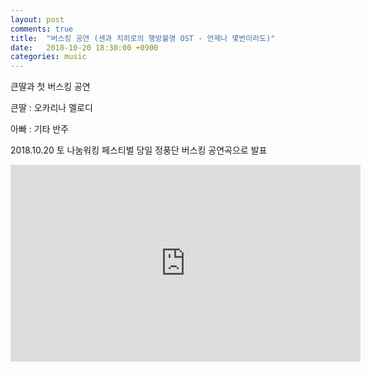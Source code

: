 ```yaml
---
layout: post
comments: true
title:  "버스킹 공연 (센과 치히로의 행방불명 OST - 언제나 몇번이라도)"
date:   2018-10-20 18:30:00 +0900
categories: music
---
```

큰딸과 첫 버스킹 공연

큰딸 : 오카리나 멜로디

아빠 : 기타 반주

2018.10.20 토 나눔워킹 페스티벌 당일 정풍단 버스킹 공연곡으로 발표

<iframe width="560" height="315" src="https://www.youtube-nocookie.com/embed/t00tpbCADQk" frameborder="0" allow="autoplay; encrypted-media" allowfullscreen></iframe>

